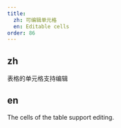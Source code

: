 ```yaml
---
title:
  zh: 可编辑单元格
  en: Editable cells
order: 86
---
```


## zh

表格的单元格支持编辑

## en

The cells of the table support editing.
